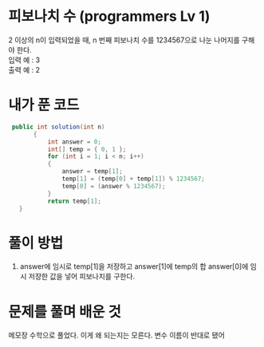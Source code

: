 # 피보나치 수 (programmers Lv 1)
 2 이상의 n이 입력되었을 때, n 번째 피보나치 수를 1234567으로 나눈 나머지를 구해야 한다.  
 입력 예 : 3  
 출력 예 : 2
# 내가 푼 코드
 ```cs
  public int solution(int n)
        {
            int answer = 0;
            int[] temp = { 0, 1 };
            for (int i = 1; i < n; i++)
            {
                answer = temp[1];
                temp[1] = (temp[0] + temp[1]) % 1234567;
                temp[0] = (answer % 1234567);
            }
            return temp[1];
    }
 ```
# 풀이 방법
 1. answer에 임시로 temp[1]을 저장하고 answer[1]에 temp의 합 answer[0]에 임시 저장한 값을 넣어 피보나치를 구한다.
# 문제를 풀며 배운 것
 메모장 수학으로 풀었다. 이게 왜 되는지는 모른다. 변수 이름이 반대로 됐어